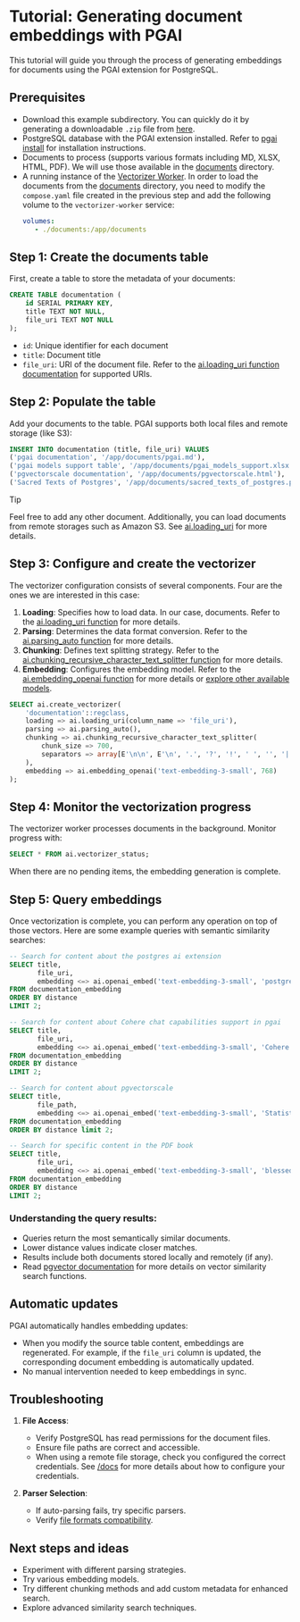 # Tutorial: Generating document embeddings with PGAI

This tutorial will guide you through the process of generating embeddings for documents using the PGAI extension for PostgreSQL.

## Prerequisites

- Download this example subdirectory. You can quickly do it by generating a downloadable `.zip` file from [here](https://download-directory.github.io/?url=https%3A%2F%2Fgithub.com%2Ftimescale%2Fpgai%2Ftree%2Fmain%2Fexamples%2Fembeddings_from_documents).
- PostgreSQL database with the PGAI extension installed. Refer to [pgai install](/docs/README.md#pgai-install) for installation instructions.
- Documents to process (supports various formats including MD, XLSX, HTML, PDF). We will use those available in the [documents](documents) directory.
- A running instance of the [Vectorizer Worker](/docs/vectorizer/worker.md). In order to load the documents from the [documents](documents) directory, you need to modify the `compose.yaml` file created in the previous step and add the following volume to the `vectorizer-worker` service:
   ```yaml
   volumes:
      - ./documents:/app/documents
   ```

## Step 1: Create the documents table

First, create a table to store the metadata of your documents:

```sql
CREATE TABLE documentation (
    id SERIAL PRIMARY KEY,
    title TEXT NOT NULL,
    file_uri TEXT NOT NULL
);
```

- `id`: Unique identifier for each document
- `title`: Document title
- `file_uri`: URI of the document file. Refer to the [ai.loading_uri function documentation](/docs/vectorizer/api-reference.md#ailoading_uri) for supported URIs.

## Step 2: Populate the table

Add your documents to the table. PGAI supports both local files and remote storage (like S3):

```sql
INSERT INTO documentation (title, file_uri) VALUES
('pgai documentation', '/app/documents/pgai.md'),                               -- Markdown README from PGAI repository
('pgai models support table', '/app/documents/pgai_models_support.xlsx'),       -- Excel file with model capabilities
('pgvectorscale documentation', '/app/documents/pgvectorscale.html'),           -- HTML documentation
('Sacred Texts of Postgres', '/app/documents/sacred_texts_of_postgres.pdf');    -- A PDF short book
```

> [!TIP]
> Feel free to add any other document. Additionally, you can load documents from remote storages such as Amazon S3. See [ai.loading_uri](/docs/vectorizer/api-reference.md#ailoading_uri) for more details.

## Step 3: Configure and create the vectorizer

The vectorizer configuration consists of several components. Four are the ones we are interested in this case:

1. **Loading**: Specifies how to load data. In our case, documents. Refer to the [ai.loading_uri function](/docs/vectorizer/api-reference.md#ailoading_uri) for more details. 
2. **Parsing**: Determines the data format conversion. Refer to the [ai.parsing_auto function](/docs/vectorizer/api-reference.md#aiparsing_auto) for more details.
3. **Chunking**: Defines text splitting strategy. Refer to the [ai.chunking_recursive_character_text_splitter function](/docs/vectorizer/api-reference.md#aichunking_recursive_character_text_splitter) for more details.
4. **Embedding**: Configures the embedding model. Refer to the [ai.embedding_openai function](/docs/vectorizer/api-reference.md#aiembedding_openai) for more details or [explore other available models](/docs/README.md#pgai-model-calling).

```sql
SELECT ai.create_vectorizer(
    'documentation'::regclass,
    loading => ai.loading_uri(column_name => 'file_uri'),
    parsing => ai.parsing_auto(),
    chunking => ai.chunking_recursive_character_text_splitter(
        chunk_size => 700,
        separators => array[E'\n\n', E'\n', '.', '?', '!', ' ', '', '|']
    ),
    embedding => ai.embedding_openai('text-embedding-3-small', 768)     
);
```

## Step 4: Monitor the vectorization progress

The vectorizer worker processes documents in the background. Monitor progress with:

```sql
SELECT * FROM ai.vectorizer_status;
```

When there are no pending items, the embedding generation is complete.

## Step 5: Query embeddings

Once vectorization is complete, you can perform any operation on top of those vectors. Here are some example queries with semantic similarity searches:

```sql
-- Search for content about the postgres ai extension
SELECT title,
       file_uri,
       embedding <=> ai.openai_embed('text-embedding-3-small', 'postgres ai extension', dimensions=>768) AS distance
FROM documentation_embedding
ORDER BY distance
LIMIT 2;

-- Search for content about Cohere chat capabilities support in pgai
SELECT title,
       file_uri,
       embedding <=> ai.openai_embed('text-embedding-3-small', 'Cohere chat complete', dimensions=>768) AS distance
FROM documentation_embedding
ORDER BY distance
LIMIT 2;

-- Search for content about pgvectorscale
SELECT title,
       file_path,
       embedding <=> ai.openai_embed('text-embedding-3-small', 'Statistical Binary Quantization', dimensions=>768) AS distance
FROM documentation_embedding
ORDER BY distance limit 2;

-- Search for specific content in the PDF book
SELECT title,
       file_uri,
       embedding <=> ai.openai_embed('text-embedding-3-small', 'blessed postgres', dimensions=>768) AS distance
FROM documentation_embedding
ORDER BY distance
LIMIT 2;
```

### Understanding the query results:
- Queries return the most semantically similar documents.
- Lower distance values indicate closer matches.
- Results include both documents stored locally and remotely (if any).
- Read [pgvector documentation](https://github.com/pgvector/pgvector) for more details on vector similarity search functions.

## Automatic updates

PGAI automatically handles embedding updates:
- When you modify the source table content, embeddings are regenerated. For example, if the `file_uri` column is updated, the corresponding document embedding is automatically updated.
- No manual intervention needed to keep embeddings in sync.

## Troubleshooting

1. **File Access**: 
   - Verify PostgreSQL has read permissions for the document files.
   - Ensure file paths are correct and accessible.
   - When using a remote file storage, check you configured the correct credentials. See [/docs](/docs/vectorizer/api-reference.md#ailoading_uri) for more details about how to configure your credentials.

2. **Parser Selection**:
   - If auto-parsing fails, try specific parsers.
   - Verify [file formats compatibility](/docs/vectorizer/api-reference.md#ailoading_uri).

## Next steps and ideas

- Experiment with different parsing strategies.
- Try various embedding models.
- Try different chunking methods and add custom metadata for enhanced search.
- Explore advanced similarity search techniques.